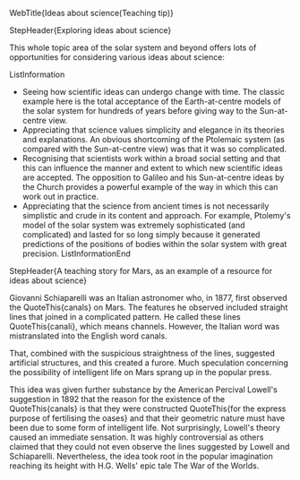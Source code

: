 WebTitle{Ideas about science(Teaching tip)}

StepHeader{Exploring ideas about science}

This whole topic area of the solar system and beyond offers lots of opportunities for considering various ideas about science:
 

ListInformation
- Seeing how scientific ideas can undergo change with time. The classic example here is the total acceptance of the Earth-at-centre models of the solar system for hundreds of years before giving way to the Sun-at-centre view.
- Appreciating that science values simplicity and elegance in its theories and explanations. An obvious shortcoming of the Ptolemaic system (as compared with the Sun-at-centre view) was that it was so complicated.
- Recognising that scientists work within a broad social setting and that this can influence the manner and extent to which new scientific ideas are accepted. The opposition to Galileo and his Sun-at-centre ideas by the Church provides a powerful example of the way in which this can work out in practice.
- Appreciating that the science from ancient times is not necessarily simplistic and crude in its content and approach. For example, Ptolemy's model of the solar system was extremely sophisticated (and complicated) and lasted for so long simply because it generated predictions of the positions of bodies within the solar system with great precision.
ListInformationEnd

StepHeader{A teaching story for Mars, as an example of a resource for ideas about science}

Giovanni Schiaparelli was an Italian astronomer who, in 1877, first observed the QuoteThis{canals} on Mars. The features he observed included straight lines that joined in a complicated pattern. He called these lines QuoteThis{canali}, which means channels. However, the Italian word was mistranslated into the English word canals.

That, combined with the suspicious straightness of the lines, suggested artificial structures, and this created a furore. Much speculation concerning the possibility of intelligent life on Mars sprang up in the popular press.

This idea was given further substance by the American Percival Lowell's suggestion in 1892 that the reason for the existence of the QuoteThis{canals} is that they were constructed QuoteThis{for the express purpose of fertilising the oases} and that their geometric nature must have been due to some form of intelligent life. Not surprisingly, Lowell's theory caused an immediate sensation. It was highly controversial as others claimed that they could not even observe the lines suggested by Lowell and Schiaparelli. Nevertheless, the idea took root in the popular imagination reaching its height with H.G. Wells' epic tale The War of the Worlds.


